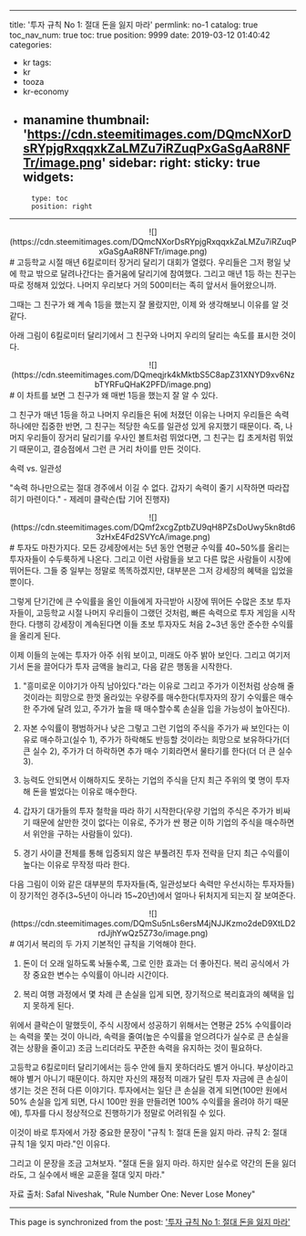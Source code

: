
---
title: '투자 규칙 No 1: 절대 돈을 잃지 마라'
permlink: no-1
catalog: true
toc_nav_num: true
toc: true
position: 9999
date: 2019-03-12 01:40:42
categories:
- kr
tags:
- kr
- tooza
- kr-economy
- manamine
thumbnail: 'https://cdn.steemitimages.com/DQmcNXorDsRYpjgRxqqxkZaLMZu7iRZuqPxGaSgAaR8NFTr/image.png'
sidebar:
    right:
        sticky: true
widgets:
    -
        type: toc
        position: right
---


<center>
![](https://cdn.steemitimages.com/DQmcNXorDsRYpjgRxqqxkZaLMZu7iRZuqPxGaSgAaR8NFTr/image.png)
</center>
#
고등학교 시절 매년 6킬로미터 장거리 달리기 대회가 열렸다. 우리들은 그저 평일 낮에 학교 밖으로 달려나간다는 즐거움에 달리기에 참여했다. 그리고 매년 1등 하는 친구는 따로 정해져 있었다. 나머지 우리보다 거의 500미터는 족히 앞서서 들어왔으니까. 

그때는 그 친구가 왜 계속 1등을 했는지 잘 몰랐지만, 이제 와 생각해보니 이유를 알 것 같다.  

아래 그림이 6킬로미터 달리기에서 그 친구와 나머지 우리의 달리는 속도를 표시한 것이다.

<center>
![](https://cdn.steemitimages.com/DQmeqjrk4kMktbS5C8apZ31XNYD9xv6NzbTYRFuQHaK2PFD/image.png)
</center>
#
이 차트를 보면 그 친구가 왜 매번 1등을 했는지 잘 알 수 있다. 

그 친구가 매년 1등을 하고 나머지 우리들은 뒤에 처졌던 이유는 나머지 우리들은 속력 하나에만 집중한 반면, 그 친구는 적당한 속도를 일관성 있게 유지했기 때문이다. 즉, 나머지 우리들이 장거리 달리기를 우사인 볼트처럼 뛰었다면, 그 친구는 킵 초게처럼 뛰었기 때문이고, 결승점에서 그런 큰 거리 차이를 만든 것이다.  

속력 vs. 일관성 

"속력 하나만으로는 절대 경주에서 이길 수 없다. 갑자기 속력이 줄기 시작하면 따라잡히기 마련이다." - 제레미 클락슨(탑 기어 진행자)

<center>
![](https://cdn.steemitimages.com/DQmf2xcgZptbZU9qH8PZsDoUwy5kn8td63zHxE4Fd2SVYcA/image.png)
</center>
#
투자도 마찬가지다. 모든 강세장에서는 5년 동안 연평균 수익률 40~50%를 올리는 투자자들이 수두룩하게 나온다. 그리고 이런 사람들을 보고 다른 많은 사람들이 시장에 뛰어든다. 그들 중 일부는 정말로 똑똑하겠지만, 대부분은 그저 강세장의 혜택을 입었을 뿐이다.  

그렇게 단기간에 큰 수익률을 올인 이들에게 자극받아 시장에 뛰어든 수많은 초보 투자자들이, 고등학교 시절 나머지 우리들이 그랬던 것처럼, 빠른 속력으로 투자 게임을 시작한다. 다행히 강세장이 계속된다면 이들 초보 투자자도 처음 2~3년 동안 준수한 수익률을 올리게 된다.  

이제 이들의 눈에는 투자가 아주 쉬워 보이고, 미래도 아주 밝아 보인다. 그리고 여기저기서 돈을 끌어다가 투자 금액을 늘리고, 다음 같은 행동을 시작한다. 

1. "흥미로운 이야기가 아직 남아있다."라는 이유로 그리고 주가가 이전처럼 상승해 줄 것이라는 희망으로 한껏 올라있는 우량주를 매수한다(투자자의 장기 수익률은 매수한 주가에 달려 있고, 주가가 높을 때 매수할수록 손실을 입을 가능성이 높아진다). 

2. 자본 수익률이 평범하거나 낮은 그렇고 그런 기업의 주식을 주가가 싸 보인다는 이유로 매수하고(실수 1), 주가가 하락해도 반등할 것이라는 희망으로 보유하다가(더 큰 실수 2), 주가가 더 하락하면 추가 매수 기회라면서 물타기를 한다(더 더 큰 실수 3).  

3. 능력도 안되면서 이해하지도 못하는 기업의 주식을 단지 최근 주위의 몇 명이 투자해 돈을 벌었다는 이유로 매수한다.  

4. 갑자기 대가들의 투자 철학을 따라 하기 시작한다(우량 기업의 주식은 주가가 비싸기 때문에 살만한 것이 없다는 이유로, 주가가 싼 평균 이하 기업의 주식을 매수하면서 위안을 구하는 사람들이 있다).  

5. 경기 사이클 전체를 통해 입증되지 않은 부풀려진 투자 전략을 단지 최근 수익률이 높다는 이유로 무작정 따라 한다.  

다음 그림이 이와 같은 대부분의 투자자들(즉, 일관성보다 속력만 우선시하는 투자자들)이 장기적인 경주(3~5년이 아니라 15~20년)에서 얼마나 뒤처지게 되는지 잘 보여준다. 

<center>
![](https://cdn.steemitimages.com/DQmSu5nLs6ersM4jNJJKzmo2deD9XtLD2rdJjhYwQz5Z73o/image.png)
</center>
#
여기서 복리의 두 가지 기본적인 규칙을 기억해야 한다.  

1. 돈이 더 오래 일하도록 놔둘수록, 그로 인한 효과는 더 좋아진다. 복리 공식에서 가장 중요한 변수는 수익률이 아니라 시간이다.  

2. 복리 여행 과정에서 몇 차례 큰 손실을 입게 되면, 장기적으로 복리효과의 혜택을 입지 못하게 된다.  

위에서 클락슨이 말했듯이, 주식 시장에서 성공하기 위해서는 연평균 25% 수익률이라는 속력을 쫓는 것이 아니라, 속력을 줄여(높은 수익률을 얻으려다가 실수로 큰 손실을 겪는 상황을 줄이고) 조금 느리더라도 꾸준한 속력을 유지하는 것이 필요하다.  

고등학교 6킬로미터 달리기에서는 등수 안에 들지 못하더라도 별거 아니다. 부상이라고 해야 별거 아니기 때문이다. 하지만 자신의 재정적 미래가 달린 투자 자금에 큰 손실이 생기는 것은 전혀 다른 이야기다. 투자에서는 일단 큰 손실을 겪게 되면(100만 원에서 50% 손실을 입게 되면, 다시 100만 원을 만들려면 100% 수익률을 올려야 하기 때문에), 투자를 다시 정상적으로 진행하기가 정말로 어려워질 수 있다.  

이것이 바로 투자에서 가장 중요한 문장이 "규칙 1: 절대 돈을 잃지 마라. 규칙 2: 절대 규칙 1을 잊지 마라."인 이유다.  

그리고 이 문장을 조금 고쳐보자. "절대 돈을 잃지 마라. 하지만 실수로 약간의 돈을 잃더라도, 그 실수에서 배운 교훈을 절대 잊지 마라."

자료 출처: Safal Niveshak, "Rule Number One: Never Lose Money"

- - -

This page is synchronized from the post: ['투자 규칙 No 1: 절대 돈을 잃지 마라'](https://steemit.com/@pius.pius/no-1)
